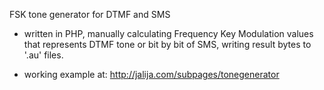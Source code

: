 FSK tone generator for DTMF and SMS

- written in PHP, manually calculating Frequency Key Modulation values that represents DTMF tone or bit by bit of SMS, writing result bytes to '.au' files.

- working example at: http://jalija.com/subpages/tonegenerator
